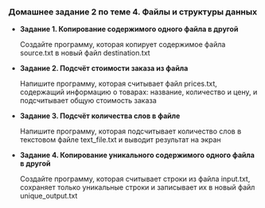 ### Домашнее задание 2 по теме 4. Файлы и структуры данных

- **Задание 1. Копирование содержимого одного файла в другой**

    Создайте программу, которая копирует содержимое файла source.txt в новый файл destination.txt

- **Задание 2. Подсчёт стоимости заказа из файла**

    Напишите программу, которая считывает файл prices.txt, содержащий информацию о товарах: название, количество и цену, и подсчитывает общую стоимость заказа

- **Задание 3. Подсчёт количества слов в файле**

    Напишите программу, которая подсчитывает количество слов в текстовом файле text_file.txt и выводит результат на экран

- **Задание 4. Копирование уникального содержимого одного файла в другой**

    Создайте программу, которая считывает строки из файла input.txt, сохраняет только уникальные строки и записывает их в новый файл unique_output.txt
